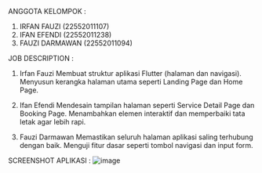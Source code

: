 ANGGOTA KELOMPOK : 
1. IRFAN FAUZI (22552011107)
2. IFAN EFENDI (22552011238)
3. FAUZI DARMAWAN (22552011094)

JOB DESCRIPTION :
1. Irfan Fauzi
Membuat struktur aplikasi Flutter (halaman dan navigasi).
Menyusun kerangka halaman utama seperti Landing Page dan Home Page.

2. Ifan Efendi
Mendesain tampilan halaman seperti Service Detail Page dan Booking Page.
Menambahkan elemen interaktif dan memperbaiki tata letak agar lebih rapi.

3. Fauzi Darmawan
Memastikan seluruh halaman aplikasi saling terhubung dengan baik.
Menguji fitur dasar seperti tombol navigasi dan input form.

SCREENSHOT APLIKASI :
![image](https://github.com/user-attachments/assets/93b8e509-f5f8-4cfb-910e-68e51d8dacf1)

